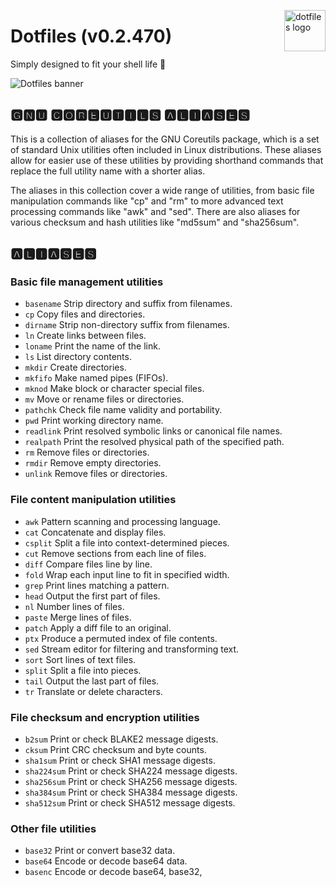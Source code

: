 <!-- markdownlint-disable MD033 MD041 MD043 -->

<img
  src="https://kura.pro/dotfiles/v2/images/logos/dotfiles.svg"
  alt="dotfiles logo"
  width="66"
  align="right"
/>

<!-- markdownlint-enable MD033 MD041 -->

# Dotfiles (v0.2.470)

Simply designed to fit your shell life 🐚

![Dotfiles banner][banner]

## 🅶🅽🆄 🅲🅾🆁🅴🆄🆃🅸🅻🆂 🅰🅻🅸🅰🆂🅴🆂

This is a collection of aliases for the GNU Coreutils package, which is
a set of standard Unix utilities often included in Linux distributions.
These aliases allow for easier use of these utilities by providing
shorthand commands that replace the full utility name with a shorter
alias.

The aliases in this collection cover a wide range of utilities, from
basic file manipulation commands like "cp" and "rm" to more advanced
text processing commands like "awk" and "sed". There are also aliases
for various checksum and hash utilities like "md5sum" and "sha256sum".

## 🅰🅻🅸🅰🆂🅴🆂

### Basic file management utilities

- `basename` Strip directory and suffix from filenames.
- `cp` Copy files and directories.
- `dirname` Strip non-directory suffix from filenames.
- `ln` Create links between files.
- `loname` Print the name of the link.
- `ls` List directory contents.
- `mkdir` Create directories.
- `mkfifo` Make named pipes (FIFOs).
- `mknod` Make block or character special files.
- `mv` Move or rename files or directories.
- `pathchk` Check file name validity and portability.
- `pwd` Print working directory name.
- `readlink` Print resolved symbolic links or canonical file names.
- `realpath` Print the resolved physical path of the specified path.
- `rm` Remove files or directories.
- `rmdir` Remove empty directories.
- `unlink` Remove files or directories.

### File content manipulation utilities

- `awk` Pattern scanning and processing language.
- `cat` Concatenate and display files.
- `csplit` Split a file into context-determined pieces.
- `cut` Remove sections from each line of files.
- `diff` Compare files line by line.
- `fold` Wrap each input line to fit in specified width.
- `grep` Print lines matching a pattern.
- `head` Output the first part of files.
- `nl` Number lines of files.
- `paste` Merge lines of files.
- `patch` Apply a diff file to an original.
- `ptx` Produce a permuted index of file contents.
- `sed` Stream editor for filtering and transforming text.
- `sort` Sort lines of text files.
- `split` Split a file into pieces.
- `tail` Output the last part of files.
- `tr` Translate or delete characters.

### File checksum and encryption utilities

- `b2sum` Print or check BLAKE2 message digests.
- `cksum` Print CRC checksum and byte counts.
- `sha1sum` Print or check SHA1 message digests.
- `sha224sum` Print or check SHA224 message digests.
- `sha256sum` Print or check SHA256 message digests.
- `sha384sum` Print or check SHA384 message digests.
- `sha512sum` Print or check SHA512 message digests.

### Other file utilities

- `base32` Print or convert base32 data.
- `base64` Encode or decode base64 data.
- `basenc` Encode or decode base64, base32,

[banner]: https://kura.pro/dotfiles/v2/images/titles/title-dotfiles.svg

